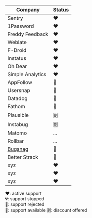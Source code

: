 Company | Status
------------ | -------------
Sentry | ❤️
1Password | ❤️
Freddy Feedback | ❤️
Weblate | ❤️
F-Droid | ❤️
Instatus | ❤️
Oh Dear | ❤️
Simple Analytics | ❤️
AppFollow | 🛑
Usersnap | 🛑
Datadog | 🛑
Fathom | 🛑
Plausible | 🈹
Instabug | 🈹
Matomo | ...
Rollbar | ...
[Bugsnag](https://www.bugsnag.com/open-source) | 🙏
Better Strack | 🙏
xyz | ❤️
xyz | ❤️
xyz | ❤️

❤️: active support  
💔: support stopped  
🛑: support rejected  
🙏: support available
🈹: discount offered
